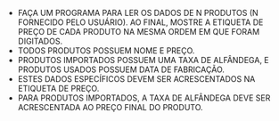  * FAÇA UM PROGRAMA PARA LER OS DADOS DE N PRODUTOS (N FORNECIDO PELO USUÁRIO). AO FINAL, MOSTRE A ETIQUETA DE PREÇO DE CADA PRODUTO NA MESMA ORDEM EM QUE FORAM DIGITADOS.
 * TODOS PRODUTOS POSSUEM NOME E PREÇO.
 * PRODUTOS IMPORTADOS POSSUEM UMA TAXA DE ALFÂNDEGA, E PRODUTOS USADOS POSSUEM DATA DE FABRICAÇÃO.
 * ESTES DADOS ESPECÍFICOS DEVEM SER ACRESCENTADOS NA ETIQUETA DE PREÇO.
 * PARA PRODUTOS IMPORTADOS, A TAXA DE ALFÂNDEGA DEVE SER ACRESCENTADA AO PREÇO FINAL DO PRODUTO.
